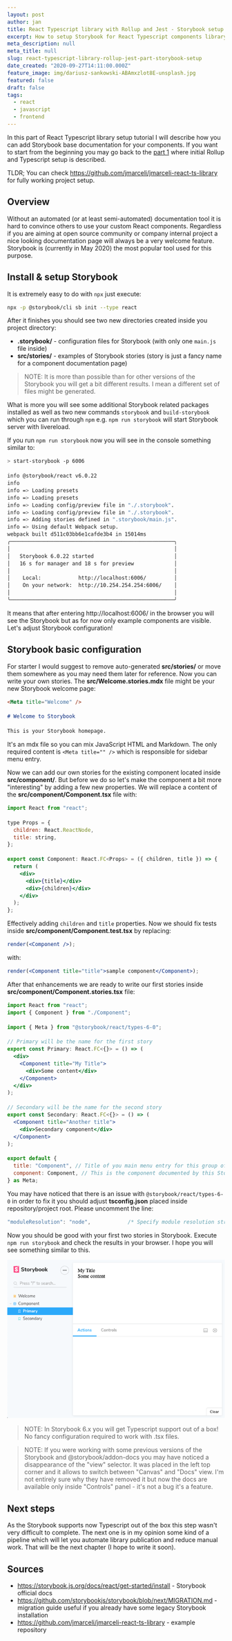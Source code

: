 ```yaml
---
layout: post
author: jan
title: React Typescript library with Rollup and Jest - Storybook setup
excerpt: How to setup Storybook for React Typescript components library
meta_description: null
meta_title: null
slug: react-typescript-library-rollup-jest-part-storybook-setup
date_created: "2020-09-27T14:11:00.000Z"
feature_image: img/dariusz-sankowski-ABAmxzlot8E-unsplash.jpg
featured: false
draft: false
tags:
  - react
  - javascript
  - frontend
---
```


In this part of React Typescript library setup tutorial I will describe how you can add Storybook base documentation for your components.
If you want to start from the beginning you may go back to the [part 1](https://www.grzegorowski.com/react-typescript-library-rollup-jest-initialization) where initial Rollup and Typescript setup is described.

TLDR; You can check https://github.com/jmarceli/jmarceli-react-ts-library for fully working project setup.

## Overview

Without an automated (or at least semi-automated) documentation tool it is hard to convince others to use your custom React components.
Regardless if you are aiming at open source community or company internal project a nice looking documentation page will always be a very welcome feature.
Storybook is (currently in May 2020) the most popular tool used for this purpose.

## Install & setup Storybook

It is extremely easy to do with `npx` just execute:

```bash
npx -p @storybook/cli sb init --type react
```

After it finishes you should see two new directories created inside you project directory:

- **.storybook/** - configuration files for Storybook (with only one `main.js` file inside)
- **src/stories/** - examples of Storybook stories (story is just a fancy name for a component documentation page)

> NOTE: It is more than possible than for other versions of the Storybook you will get a bit different results.
> I mean a different set of files might be generated.

What is more you will see some additional Storybook related packages installed as well as two new commands `storybook` and `build-storybook`
which you can run through `npm` e.g. `npm run storybook` will start Storybook server with livereload.

If you run `npm run storybook` now you will see in the console something similar to:

```sh
> start-storybook -p 6006

info @storybook/react v6.0.22
info
info => Loading presets
info => Loading presets
info => Loading config/preview file in "./.storybook".
info => Loading config/preview file in "./.storybook".
info => Adding stories defined in ".storybook/main.js".
info => Using default Webpack setup.
webpack built d511c03bb6e1cafde3b4 in 15014ms
╭─────────────────────────────────────────────────────╮
│                                                     │
│   Storybook 6.0.22 started                          │
│   16 s for manager and 18 s for preview             │
│                                                     │
│    Local:            http://localhost:6006/         │
│    On your network:  http://10.254.254.254:6006/    │
│                                                     │
╰─────────────────────────────────────────────────────╯
```

It means that after entering http://localhost:6006/ in the browser you will see the Storybook but as for now only example components are visible.
Let's adjust Storybook configuration!

## Storybook basic configuration

For starter I would suggest to remove auto-generated **src/stories/** or move them somewhere as you may need them later for reference.
Now you can write your own stories.
The **src/Welcome.stories.mdx** file might be your new Storybook welcome page:

```md
<Meta title="Welcome" />

# Welcome to Storybook

This is your Storybook homepage.
```

It's an mdx file so you can mix JavaScript HTML and Markdown.
The only required content is `<Meta title="" />` which is responsible for sidebar menu entry.

Now we can add our own stories for the existing component located inside **src/component/**.
But before we do so let's make the component a bit more "interesting" by adding a few new properties.
We will replace a content of the **src/component/Component.tsx** file with:

```jsx
import React from "react";

type Props = {
  children: React.ReactNode,
  title: string,
};

export const Component: React.FC<Props> = ({ children, title }) => {
  return (
    <div>
      <div>{title}</div>
      <div>{children}</div>
    </div>
  );
};
```

Effectively adding `children` and `title` properties.
Now we should fix tests inside **src/component/Component.test.tsx** by replacing:

```jsx
render(<Component />);
```

with:

```jsx
render(<Component title="title">sample component</Component>);
```

After that enhancements we are ready to write our first stories inside **src/component/Component.stories.tsx** file:

```jsx
import React from "react";
import { Component } from "./Component";

import { Meta } from "@storybook/react/types-6-0";

// Primary will be the name for the first story
export const Primary: React.FC<{}> = () => (
  <div>
    <Component title="My Title">
      <div>Some content</div>
    </Component>
  </div>
);

// Secondary will be the name for the second story
export const Secondary: React.FC<{}> = () => (
  <Component title="Another title">
    <div>Secondary component</div>
  </Component>
);

export default {
  title: "Component", // Title of you main menu entry for this group of stories
  component: Component, // This is the component documented by this Storybook page
} as Meta;
```

You may have noticed that there is an issue with `@storybook/react/types-6-0` in order to fix it you should adjust **tsconfig.json** placed inside repository/project root.
Please uncomment the line:

```js
"moduleResolution": "node",            /* Specify module resolution strategy: 'node' (Node.js) or 'classic' (TypeScript pre-1.6). */
```

Now you should be good with your first two stories in Storybook.
Execute `npm run storybook` and check the results in your browser.
I hope you will see something similar to this.

![First Storybook stories](img/storybook-first-stories.png)

> NOTE: In Storybook 6.x you will get Typescript support out of a box!
> No fancy configuration required to work with .tsx files.

> NOTE: If you were working with some previous versions of the Storybook and @storybook/addon-docs you may have noticed a disappearance of the "view" selector.
> It was placed in the left top corner and it allows to switch between "Canvas" and "Docs" view.
> I'm not entirely sure why they have removed it but now the docs are available only inside "Controls" panel - it's not a bug it's a feature.

## Next steps

As the Storybook supports now Typescript out of the box this step wasn't very difficult to complete.
The next one is in my opinion some kind of a pipeline which will let you automate library publication and reduce manual work.
That will be the next chapter (I hope to write it soon).

## Sources

- https://storybook.js.org/docs/react/get-started/install - Storybook official docs
- https://github.com/storybookjs/storybook/blob/next/MIGRATION.md - migration guide useful if you already have some legacy Storybook installation
- https://github.com/jmarceli/jmarceli-react-ts-library - example repository
